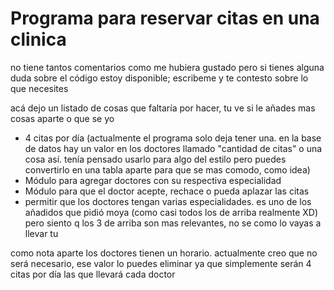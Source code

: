 # Programa para reservar citas en una clinica

no tiene tantos comentarios como me hubiera gustado pero si tienes alguna duda sobre el código estoy disponible; escribeme y te contesto sobre lo que necesites

acá dejo un listado de cosas que faltaría por hacer, tu ve si le añades mas cosas aparte o que se yo
- 4 citas por día (actualmente el programa solo deja tener una. en la base de datos hay un valor en los doctores llamado "cantidad de citas" o una cosa así. tenía pensado usarlo para algo del estilo pero puedes convertirlo en una tabla aparte para que se mas comodo, como idea)
- Módulo para agregar doctores con su respectiva especialidad
- Módulo para que el doctor acepte, rechace o pueda aplazar las citas
- permitir que los doctores tengan varias especialidades. es uno de los añadidos que pidió moya (como casi todos los de arriba realmente XD) pero siento q los 3 de arriba son mas relevantes, no se como lo vayas a llevar tu

como nota aparte los doctores tienen un horario. actualmente creo que no será necesario, ese valor lo puedes eliminar ya que simplemente serán 4 citas por día las que llevará cada doctor
